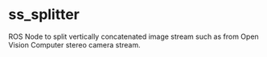# ss_splitter
ROS Node to split vertically concatenated image stream such as from Open Vision Computer stereo camera stream.
